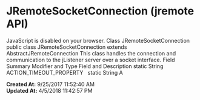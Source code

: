 # JRemoteSocketConnection (jremote API)

JavaScript is disabled on your browser. Class JRemoteSocketConnection public class JRemoteSocketConnection extends AbstractJRemoteConnection This class handles the connection and communication to the jListener server over a socket interface. Field Summary Modifier and Type Field and Description static String ACTION_TIMEOUT_PROPERTY   static String A  

**Created At:** 9/25/2017 11:52:40 AM  
**Updated At:** 4/5/2018 11:42:57 PM  

